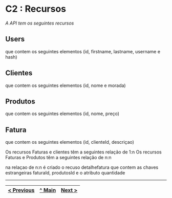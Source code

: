 # C2 : Recursos

_A API tem os seguintes recursos_

## Users
que contem os seguintes elementos (id, firstname, lastname, username  e hash)

## Clientes
que contem os seguintes elementos (id, nome e morada)

## Produtos
que contem os seguintes elementos (id, nome, preço)

## Fatura
que contem os seguintes elementos (id, clienteId, descriçao)

Os recursos Faturas e clientes têm a seguintes relação de 1:n
Os recursos Faturas e Produtos têm a seguintes relação de n:n

na relaçao de n:n é criado o recuso detalhefatura que contem as chaves estrangeiras faturaId, produtosId e o atributo quantidade

---
[< Previous](c1.md) | [^ Main](../../../) | [Next >](c3.md)
:--- | :---: | ---: 
